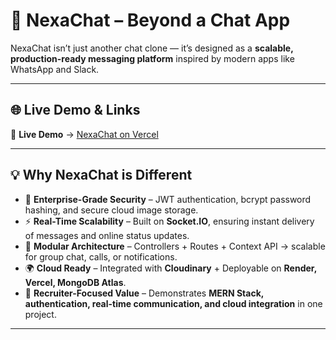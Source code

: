 # 🚀 NexaChat – Beyond a Chat App

NexaChat isn’t just another chat clone — it’s designed as a **scalable, production-ready messaging platform** inspired by modern apps like WhatsApp and Slack.  

---

## 🌐 Live Demo & Links

🔗 **Live Demo** → [NexaChat on Vercel](https://chat-application-nine-beta.vercel.app/) 

---

## 💡 Why NexaChat is Different
- 🔐 **Enterprise-Grade Security** – JWT authentication, bcrypt password hashing, and secure cloud image storage.  
- ⚡ **Real-Time Scalability** – Built on **Socket.IO**, ensuring instant delivery of messages and online status updates.  
- 🧩 **Modular Architecture** – Controllers + Routes + Context API → scalable for group chat, calls, or notifications.  
- 🌍 **Cloud Ready** – Integrated with **Cloudinary** + Deployable on **Render, Vercel, MongoDB Atlas**.  
- 🎯 **Recruiter-Focused Value** – Demonstrates **MERN Stack, authentication, real-time communication, and cloud integration** in one project.  

---
